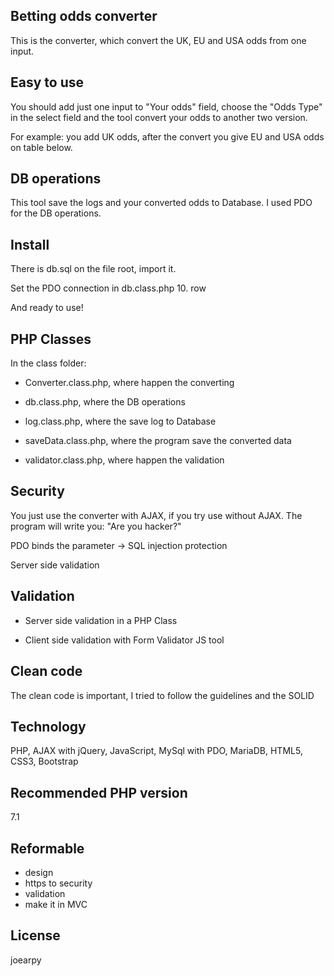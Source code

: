 ## Betting odds converter

This is the converter, which convert the UK, EU and USA odds from one input.

## Easy to use

You should add just one input to "Your odds" field, choose the "Odds Type" in the select field and the tool convert your odds to another two version.

For example: you add UK odds, after the convert you give EU and USA odds on table below.

## DB operations

This tool save the logs and your converted odds to Database. I used PDO for the DB operations.

## Install

There is db.sql on the file root, import it.

Set the PDO connection in db.class.php 10. row

And ready to use!

## PHP Classes

In the class folder:

- Converter.class.php, where happen the converting

- db.class.php, where the DB operations

- log.class.php, where the save log to Database

- saveData.class.php, where the program save the converted data

- validator.class.php, where happen the validation

## Security

You just use the converter with AJAX, if you try use without AJAX. The program will write you: "Are you hacker?"

PDO binds the parameter -> SQL injection protection

Server side validation

## Validation

- Server side validation in a PHP Class

- Client side validation with Form Validator JS tool

## Clean code

The clean code is important, I tried to follow the guidelines and the SOLID

## Technology

PHP, AJAX with jQuery, JavaScript, MySql with PDO, MariaDB, HTML5, CSS3, Bootstrap

## Recommended PHP version

7.1

## Reformable

- design
- https to security
- validation
- make it in MVC

## License

joearpy